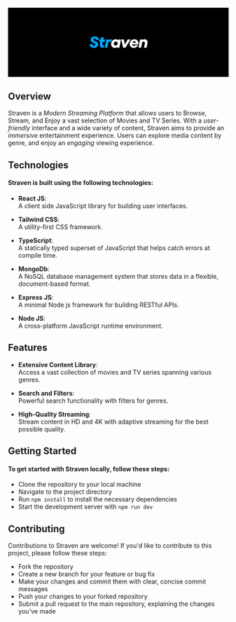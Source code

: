 ![Straven Logo](./logo_readme.png)

## Overview
Straven is a *Modern Streaming Platform* that allows users to Browse, Stream, and Enjoy a vast selection of Movies and TV Series. With a *user-friendly* interface and a wide variety of content, Straven aims to provide an *immersive* entertainment experience. Users can explore media content by genre, and enjoy an *engaging* viewing experience.

## Technologies
#### Straven is built using the following technologies:

* **React JS**:  
A client side JavaScript library for building user interfaces.

* **Tailwind CSS**:  
A utility-first CSS framework.

* **TypeScript**:  
A statically typed superset of JavaScript that helps catch errors at compile time.

* **MongoDb**:  
A NoSQL database management system that stores data in a flexible, document-based format.

* **Express JS**:  
A minimal Node js framework for building RESTful APIs.

* **Node JS**:  
A cross-platform JavaScript runtime environment.

## Features
* **Extensive Content Library**:  
Access a vast collection of movies and TV series spanning various genres.

* **Search and Filters**:  
Powerful search functionality with filters for genres.

* **High-Quality Streaming**:  
Stream content in HD and 4K with adaptive streaming for the best possible quality.

## Getting Started
#### To get started with Straven locally, follow these steps:

* Clone the repository to your local machine
* Navigate to the project directory
* Run `npm install` to install the necessary dependencies
* Start the development server with `npm run dev`

## Contributing
Contributions to Straven are welcome! If you'd like to contribute to this project, please follow these steps:

* Fork the repository
* Create a new branch for your feature or bug fix
* Make your changes and commit them with clear, concise commit messages
* Push your changes to your forked repository
* Submit a pull request to the main repository, explaining the changes you've made
